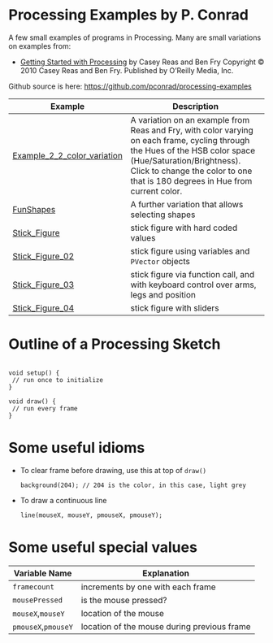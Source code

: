 # Processing Examples by P. Conrad

A few small examples of programs in Processing.  Many are small variations on
examples from:

*  [Getting Started with Processing](https://www.safaribooksonline.com/library/view/make-getting-started/9781457187070/) by Casey Reas and Ben Fry
   Copyright © 2010 Casey Reas and Ben Fry. 
   Published by O’Reilly Media, Inc.  

Github source is here: <https://github.com/pconrad/processing-examples>

| Example | Description |
|---------|-------------|
| [Example_2_2_color_variation](Example_2_2_color_variation) | A variation on an example from Reas and Fry, with color varying on each frame, cycling through the Hues of the HSB color space (Hue/Saturation/Brightness).  Click to change the color to one that is 180 degrees in Hue from current color.  |
| [FunShapes](FunShapes) | A further variation that allows selecting shapes |
| [Stick_Figure](Stick_Figure) | stick figure with hard coded values |
| [Stick_Figure_02](Stick_Figure_02) | stick figure using variables and `PVector` objects |
| [Stick_Figure_03](Stick_Figure_03) | stick figure via function call, and with keyboard control over arms, legs and position |
| [Stick_Figure_04](Stick_Figure_04) | stick figure with sliders |

# Outline of a Processing Sketch

```processing

void setup() {
 // run once to initialize
}

void draw() {
 // run every frame
}

```

# Some useful idioms

* To clear frame before drawing, use this at top of `draw()`
   ```processing
   background(204); // 204 is the color, in this case, light grey
   ```
   
* To draw a continuous line
   ```processing
   line(mouseX, mouseY, pmouseX, pmouseY);
   ```
   

# Some useful special values 

| Variable Name | Explanation |
|---------------|-------------|
| `framecount` | increments by one with each frame |
| `mousePressed` | is the mouse pressed? |
| `mouseX`,`mouseY` | location of the mouse |
| `pmouseX`,`pmouseY` | location of the mouse during previous frame |